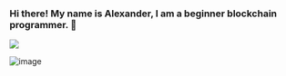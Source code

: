### Hi there! My name is Alexander, I am a beginner blockchain programmer. 👋

<img src="https://img.shields.io/badge/MASSA-red?style=for-the-badge&logo=MASSA&logoColor=yellow"/>

![image](https://user-images.githubusercontent.com/112434087/201510954-e7c02faa-553f-4af9-b4f8-e75786853c3e.png)

